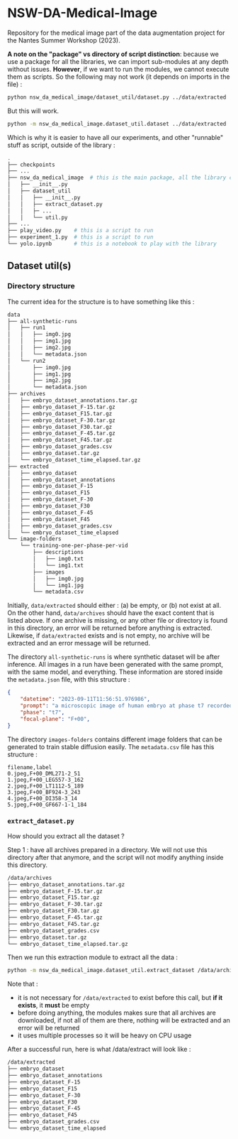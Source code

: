# NSW-DA-Medical-Image

Repository for the medical image part of the data augmentation project for the Nantes Summer Workshop (2023).

**A note on the "package" vs directory of script distinction**: because we use a package for all the libraries, we can import sub-modules at any depth without issues. **However**, if we want to run the modules, we cannot execute them as scripts. So the following may not work (it depends on imports in the file) :

```sh
python nsw_da_medical_image/dataset_util/dataset.py ../data/extracted  # will not work
```

But this will work.

```sh
python -m nsw_da_medical_image.dataset_util.dataset ../data/extracted  # ok
```

Which is why it is easier to have all our experiments, and other "runnable" stuff as script, outside of the library :

```sh
.
├── checkpoints
├── ...
├── nsw_da_medical_image  # this is the main package, all the library code go in there
│   ├── __init__.py
│   ├── dataset_util
│   │   ├── __init__.py
│   │   ├── extract_dataset.py
│   │   ├─ ...
│   │   └── util.py
├── ...
├── play_video.py    # this is a script to run
├── experiment_1.py  # this is a script to run
└── yolo.ipynb       # this is a notebook to play with the library
```

## Dataset util(s)

### Directory structure

The current idea for the structure is to have something like this :

```sh
data
├── all-synthetic-runs
│   ├── run1
│   │   ├── img0.jpg
│   │   ├── img1.jpg
│   │   ├── img2.jpg
│   │   └── metadata.json
│   └── run2
│       ├── img0.jpg
│       ├── img1.jpg
│       ├── img2.jpg
│       └── metadata.json
├── archives
│   ├── embryo_dataset_annotations.tar.gz
│   ├── embryo_dataset_F-15.tar.gz
│   ├── embryo_dataset_F15.tar.gz
│   ├── embryo_dataset_F-30.tar.gz
│   ├── embryo_dataset_F30.tar.gz
│   ├── embryo_dataset_F-45.tar.gz
│   ├── embryo_dataset_F45.tar.gz
│   ├── embryo_dataset_grades.csv
│   ├── embryo_dataset.tar.gz
│   └── embryo_dataset_time_elapsed.tar.gz
├── extracted
│   ├── embryo_dataset
│   ├── embryo_dataset_annotations
│   ├── embryo_dataset_F-15
│   ├── embryo_dataset_F15
│   ├── embryo_dataset_F-30
│   ├── embryo_dataset_F30
│   ├── embryo_dataset_F-45
│   ├── embryo_dataset_F45
│   ├── embryo_dataset_grades.csv
│   └── embryo_dataset_time_elapsed
└── image-folders
    └── training-one-per-phase-per-vid
        ├── descriptions
        │   ├── img0.txt
        │   └── img1.txt
        ├── images
        │   ├── img0.jpg
        │   └── img1.jpg
        └── metadata.csv
```

Initially, `data/extracted` should either : (a) be empty, or (b) not exist at all. On the other hand, `data/archives` should have the exact content that is listed above. If one archive is missing, or any other file or directory is found in this directory, an error will be returned before anything is extracted. Likewise, if `data/extracted` exists and is not empty, no archive will be extracted and an error message will be returned.

The directory `all-synthetic-runs` is where synthetic dataset will be after inference. All images in a run have been generated with the same prompt, with the same model, and everything. These information are stored inside the `metadata.json` file, with this structure :

```json
{
    "datetime": "2023-09-11T11:56:51.976986",
    "prompt": "a microscopic image of human embryo at phase t7 recorded at focal plane F+00",
    "phase": "t7",
    "focal-plane": "F+00",
}
```

The directory `images-folders` contains different image folders that can be generated to train stable diffusion easily. The `metadata.csv` file has this structure :

```csv
filename,label
0.jpeg,F+00_DML271-2_51
1.jpeg,F+00_LEG557-3_162
2.jpeg,F+00_LT1112-5_189
3.jpeg,F+00_BF924-3_243
4.jpeg,F+00_DI358-3_14
5.jpeg,F+00_GF667-1-1_184
```

### `extract_dataset.py`

How should you extract all the dataset ?

Step 1 : have all archives prepared in a directory. We will not use this directory after that anymore, and the script will not modify anything inside this directory.

```sh
/data/archives
├── embryo_dataset_annotations.tar.gz
├── embryo_dataset_F-15.tar.gz
├── embryo_dataset_F15.tar.gz
├── embryo_dataset_F-30.tar.gz
├── embryo_dataset_F30.tar.gz
├── embryo_dataset_F-45.tar.gz
├── embryo_dataset_F45.tar.gz
├── embryo_dataset_grades.csv
├── embryo_dataset.tar.gz
└── embryo_dataset_time_elapsed.tar.gz
```

Then we run this extraction module to extract all the data :

```sh
python -m nsw_da_medical_image.dataset_util.extract_dataset /data/archives /data/extracted
```

Note that :

- it is not necessary for `/data/extracted` to exist before this call, but **if it exists**, it **must** be empty
- before doing anything, the modules makes sure that all archives are downloaded, if not all of them are there, nothing will be extracted and an error will be returned
- it uses multiple processes so it will be heavy on CPU usage

After a successful run, here is what /data/extract will look like :

```sh
/data/extracted
├── embryo_dataset
├── embryo_dataset_annotations
├── embryo_dataset_F-15
├── embryo_dataset_F15
├── embryo_dataset_F-30
├── embryo_dataset_F30
├── embryo_dataset_F-45
├── embryo_dataset_F45
├── embryo_dataset_grades.csv
└── embryo_dataset_time_elapsed
```
